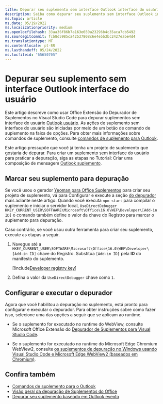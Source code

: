 ```yaml
---
title: Depurar seu suplemento sem interface Outlook interface do usuário
description: Saiba como depurar seu suplemento sem interface Outlook interface do usuário.
ms.topic: article
ms.date: 05/19/2022
ms.localizationpriority: medium
ms.openlocfilehash: 33aa36f86b7a163e650a23296b4c35aca7cb5492
ms.sourcegitcommit: fcb8d5985ca42537808c6e4ebb3bc2427eabe4d4
ms.translationtype: MT
ms.contentlocale: pt-BR
ms.lasthandoff: 05/24/2022
ms.locfileid: "65650705"
---
```

# <a name="debug-your-ui-less-outlook-add-in"></a>Depurar seu suplemento sem interface Outlook interface do usuário

Este artigo descreve como usar Office Extensão do Depurador de Suplementos no Visual Studio Code para depurar suplementos sem interface do usuário [Outlook usuário](add-in-commands-for-outlook.md#executing-a-javascript-function). As ações de suplemento sem interface do usuário são iniciadas por meio de um botão de comando de suplemento na faixa de opções. Para obter mais informações sobre comandos de suplemento, consulte [comandos de suplemento para Outlook](add-in-commands-for-outlook.md).

Este artigo pressupõe que você já tenha um projeto de suplemento que gostaria de depurar. Para criar um suplemento sem interface do usuário para praticar a depuração, siga as etapas no Tutorial: Criar uma composição de mensagem [Outlook suplemento](../tutorials/outlook-tutorial.md).

## <a name="mark-your-add-in-for-debugging"></a>Marcar seu suplemento para depuração

Se você usou o gerador [Yeoman para Office Suplementos](../develop/yeoman-generator-overview.md) para criar seu projeto de suplemento, vá para Configurar e execute a seção [do depurador](#configure-and-run-the-debugger) mais adiante neste artigo. Quando você executa `npm start` para compilar o suplemento e iniciar o servidor local, `UseDirectDebugger` `HKEY_CURRENT_USER\SOFTWARE\Microsoft\Office\16.0\WEF\Developer\[Add-in ID]` o comando também define o valor da chave do Registro para marcar o suplemento para depuração.

Caso contrário, se você usou outra ferramenta para criar seu suplemento, execute as etapas a seguir.

1. Navegue até a `HKEY_CURRENT_USER\SOFTWARE\Microsoft\Office\16.0\WEF\Developer\[Add-in ID]` chave do Registro. Substitua `[Add-in ID]` pela **ID** do manifesto do suplemento.

    [!include[Developer registry key](../includes/developer-registry-key.md)]

1. Defina o valor da `UseDirectDebugger` chave como `1`.

## <a name="configure-and-run-the-debugger"></a>Configurar e executar o depurador

Agora que você habilitou a depuração no suplemento, está pronto para configurar e executar o depurador. Para obter instruções sobre como fazer isso, selecione uma das opções a seguir que se aplicam ao runtime.

- Se o suplemento for executado no runtime do WebView, consulte Microsoft Office Extensão do [Depurador de Suplementos para Visual Studio Code](../testing/debug-with-vs-extension.md).

- Se o suplemento for executado no runtime do Microsoft Edge Chromium WebView2, consulte [os suplementos de depuração no Windows usando Visual Studio Code e Microsoft Edge WebView2 (baseados em Chromium)](../testing/debug-desktop-using-edge-chromium.md).

## <a name="see-also"></a>Confira também

- [Comandos de suplemento para o Outlook](add-in-commands-for-outlook.md)
- [Visão geral da depuração de Suplementos do Office](../testing/debug-add-ins-overview.md)
- [Depurar seu suplemento baseado em Outlook evento](debug-autolaunch.md)
